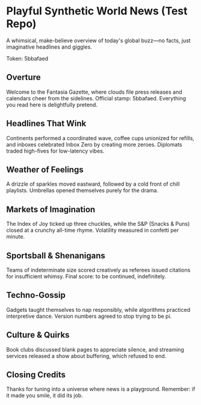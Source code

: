 # Playful Synthetic World News (Test Repo)

A whimsical, make-believe overview of today's global buzz—no facts, just imaginative headlines and giggles.

Token: 5bbafaed

## Overture

Welcome to the Fantasia Gazette, where clouds file press releases and calendars cheer from the sidelines. Official stamp: 5bbafaed. Everything you read here is delightfully pretend.

## Headlines That Wink

Continents performed a coordinated wave, coffee cups unionized for refills, and inboxes celebrated Inbox Zero by creating more zeroes. Diplomats traded high-fives for low-latency vibes.

## Weather of Feelings

A drizzle of sparkles moved eastward, followed by a cold front of chill playlists. Umbrellas opened themselves purely for the drama.

## Markets of Imagination

The Index of Joy ticked up three chuckles, while the S&P (Snacks & Puns) closed at a crunchy all-time rhyme. Volatility measured in confetti per minute.

## Sportsball & Shenanigans

Teams of indeterminate size scored creatively as referees issued citations for insufficient whimsy. Final score: to be continued, indefinitely.

## Techno-Gossip

Gadgets taught themselves to nap responsibly, while algorithms practiced interpretive dance. Version numbers agreed to stop trying to be pi.

## Culture & Quirks

Book clubs discussed blank pages to appreciate silence, and streaming services released a show about buffering, which refused to end.

## Closing Credits

Thanks for tuning into a universe where news is a playground. Remember: if it made you smile, it did its job.